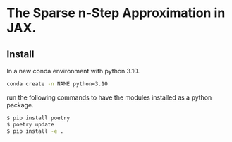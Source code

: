 # The Sparse n-Step Approximation in JAX.

## Install
In a new conda environment with python 3.10.
```bash
conda create -n NAME python=3.10
```
run the following commands to have the modules installed
as a python package.
```bash
$ pip install poetry
$ poetry update
$ pip install -e .
```
